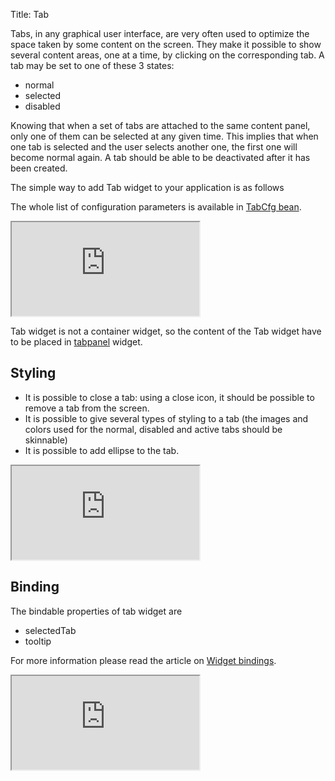 Title: Tab

Tabs, in any graphical user interface, are very often used to optimize the space taken by some content on the screen.
They make it possible to show several content areas, one at a time, by clicking on the corresponding tab.
A tab may be set to one of these 3 states:

* normal
* selected
* disabled

Knowing that when a set of tabs are attached to the same content panel, only one of them can be selected at any given time.
This implies that when one tab is selected and the user selects another one, the first one will become normal again.
A tab should be able to be deactivated after it has been created.

The simple way to add Tab widget to your application is as follows

<script src='http://snippets.ariatemplates.com/snippets/github.com/ariatemplates/documentation-code/snippets/widgets/tab/Snippet.tpl?tag=wgtTabSnippet1&lang=at&outdent=true'></script>

The whole list of configuration parameters is available in [TabCfg bean](http://ariatemplates.com/api/#aria.widgets.CfgBeans:TabCfg).

<iframe class='samples' src='http://snippets.ariatemplates.com/samples/github.com/ariatemplates/documentation-code/samples/widgets/tab/' ></iframe>

Tab widget is not a container widget, so the content of the Tab widget have to be placed in [tabpanel](tabpanel) widget.

## Styling

* It is possible to close a tab: using a close icon, it should be possible to remove a tab from the screen.
* It is possible to give several types of styling to a tab (the images and colors used for the normal, disabled and active tabs should be skinnable)
* It is possible to add ellipse to the tab.

<script src='http://snippets.ariatemplates.com/snippets/github.com/ariatemplates/documentation-code/snippets/widgets/tab/Snippet.tpl?tag=wgtTabSnippet2&lang=at&outdent=true'></script>

<iframe class='samples' src='http://snippets.ariatemplates.com/samples/github.com/ariatemplates/documentation-code/samples/widgets/tab/styling/' ></iframe>

## Binding

The bindable properties of tab widget are

* selectedTab
* tooltip

<script src='http://snippets.ariatemplates.com/snippets/github.com/ariatemplates/documentation-code/snippets/widgets/tab/Snippet.tpl?tag=wgtTabSnippet3&lang=at&outdent=true'></script>

For more information please read the article on [Widget bindings](widget_bindings).

<iframe class='samples' src='http://snippets.ariatemplates.com/samples/github.com/ariatemplates/documentation-code/samples/widgets/tab/binding/' ></iframe>